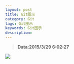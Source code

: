 ```yaml
---
layout: post
title: Git图示
category: Git
tags: Git图示
keywords: Git图示
description: 
---
```


>**Data:2015/3/29 6:02:27**


![](http://i.imgur.com/Nwtcl9U.png)
